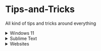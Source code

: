 # Tips-and-Tricks
All kind of tips and tricks around everything 


<details>
	<summary>Windows 11</summary>

	### Shortcuts
	`[Windows] + [A]`: The action center opens.
	`[Windows] + [E]`: Explorer opens.
	`[Windows] + [G]`: Enter the gaming menu to record your gameplay.
	`[Windows] + [H]`: Start voice input.
	`[Windows] + [I]`: Settings will open.
	`[Windows] + [N]`: Show notification center and calendar.
	`[Windows] + [R]`: Call up the "Run" dialog.
	`[Windows] + [V]`: View clipboard history.
	`[Windows] + [.]`: Call up the emoji menu.
	`[Windows] + [+]`: Start Magnifier.
</details>

<details>
	<summary>Sublime Text</summary>

		###Shortcuts
		`[Command] + [D]`: Select a word.
		`[Command] + [Shift] + [D]`: Duplicate Current Line.
		`[Command] + [L]`: Select a line.
		`[Command] + [Shift] + [L]`: Delete Current Line.
		`[Command] + [A]`: Select the entire content within the document.
		`[Command] + [Shift] + [F]`: Cross-File Editing.
		`[Command] + [Shift] + [P]`: Command Palette.

		###Settings</summary><blockquote>
		Spell Checker: `Preferences > Settings – User` and add the following line `"spell_check": true`
		Auto Save on Focus Lost: `Preferences > Settings – User` and add the following line `"save_on_focus_lost": true`
</details>

<details>
	<summary>Websites</summary>

	[AlternativeTo](https://alternativeto.net/): Find better alternatives to the products.
	[opensourcealternative.to](https://www.opensourcealternative.to/): Find open source alternatives.
	[Trello](https://trello.com/): Project management tool.
	[Notion](https://www.notion.so/): Note taking and project management tool.
	[Simple Icons](https://simpleicons.org/): Free SVG icons for popular brands.
	[Carrd](https://carrd.co/): Build one page website free.
	[Namech_k](https://namechk.com/): Check for domain and usernames.
	[PDF DRIVE](https://www.pdfdrive.com/): Search engine for PDF files.
	[Smallpdf](https://smallpdf.com/): PDF tools.
	[cloudconvert](https://cloudconvert.com/): Convert any file type to any other file type.
	[removebg](https://www.remove.bg/de): Remove background of images.
	[BuiltWith](https://builtwith.com/): Find out what websites are Built With.
	[PREPOSTSEO](https://www.prepostseo.com/): Free online tools.
	[Resume Maker](https://www.resumemaker.online/): Create a professional resume in just minutes.
	[TinEye](https://tineye.com/): Reverse Image Search.
	[WolframAlpha](https://www.wolframalpha.com/): AI for Math, Science and Life questions.
</details>
